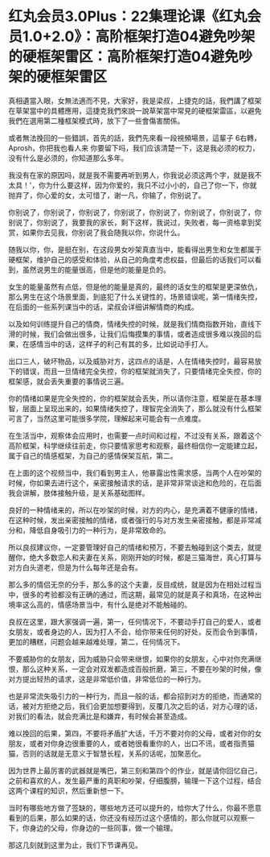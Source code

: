 # 红丸会员3.0Plus：22集理论课《红丸会员1.0+2.0》：高阶框架打造04避免吵架的硬框架雷区：高阶框架打造04避免吵架的硬框架雷区

真相遺當入眼，女無法適而不見，大家好，我是梁叔，上捷克的話，我們講了框架在草架當中的具體應用，這捷克我們來說一說草架當中常見的硬框架雷區，以避免我們在選用第二種框架模式時，放下了一些會傷害關係。

或者無法挽回的一些錯誤，首先的話，我們先來看一段視頻場景，這輩子 6右轉，Aprosh，你把我也看人来 你要留下吗，我们应该清楚一下，这是我必须的权力，没有什么是必须的，你知道那么多年。

我没有在家的原因吗，就是我不需要再听到男人，你我说必须这两个字，就是我不太具！'，你为什么要这样，因为你爱的，我只不过小小的，自己了你一下，你就抛弃了，你心爱的女，太可惜了，谢一凡，你输了，你别说了。

你别说了，你别说了，你别说了，你别说了，你别说了，你别说了，你别说了，你别说了，你别说了，我要我的家长，剩下这样，我说过，失败者，每一资格拿到奖赏，如果你去见我，你别说了我会随我以你，你说什么。

随我以你，你，是挺在别，在这段男女吵架真直当中，能看得出男生和女生都属于硬框架，维护自己的感受和体验，从自己的角度考虑权益，但最后的话我们可以看到，虽然说男生的能量很高，但是他的能量是负的。

女生的能量虽然有点低，但是他的能量是真的，最终的话女生的框架是更深依仇，那么男生在这个场景里面，到底犯了什么关键性的，场景错误呢，第一情绪失控，在后面的一些系列课当中的话，梁叔会详细讲解情商的构成。

以及如何训练提升自己的情商，情绪失控的时候，就是我们情商指数开始，直线下滑的时候，我们会做出很多，让我们后悔摸集的事情，或者造成很多难以挽回的后果，在感情当中的话，这样子的利己有其的多，比如说动手打人。

出口三人，破坏物品，以及威胁对方，这四点的话是，人在情绪失控时，最容易放下的错误，而且一旦情绪完全失控，你的框架就消失了，只要情绪完全失控，你的框架感，就会丢失重要的事情说三遍。

你的情绪如果是完全失控的，你的框架就会丢失，所以请你注意，框架是在基本理智，层面上呈现出来的，如果情绪失控了，理智完全消失了，那么就没有什么框架可言了，当然这里可能很多学院，理解起来可能会有一点难度。

在生活当中，观察体会应用时，也需要一点时间和过程，不过没有关系，跟着这个高阶框架，科学继续往前走，你只要情家思考和观察，最终相信你一定能建立起，属于自己的情感框架，为自己的感情保架互航，第二。

在上面的这个视频当中，我们看到男主人，他暴露出性需求感，当两个人在吵架的时候，你如果去进行这个，亲密接触请求的话，是非常非常谈途和危险的，在后面我会讲解，肢体接触升级，是关系基础图样。

良好的一种情绪来的，所以在吵架的时候，对方的内心，是充满着不健康的情绪，在这种时候，发出亲密接触的情绪，或者强行的与对方发生亲密接触，都是非常减分和，降低自身吸引力的一种行为，是非常致命的。

所以良叔建议你，一定要管理好自己的情绪和预万，不要去触碰到这个类去，就提醒你，绝大多数恋人和夫妻在关系，刚刚开始的时候，都是三猫海世，真心打算与对方白头道老，但是为什么每年还是会有。

那么多的情侣无奈的分手，那么多的这个夫妻，反目成统，就是因为在相处过程当中，很多的考验都没有正确的通过，而这期，最常见的就是真子和真场，在这种出境率这么高的，情感场景当中，有什么是绝对不能触碰的。

良叔在这里，跟大家强调一遍，第一，任何情况下，不要动手打自己的爱人，或者女朋友，或者身边的人，因为打人不会，给你带来任何的好处，反而会令到事情，更加的糟糕，问题会越来越难处理，第二，任何情况下。

不要威胁你的女朋友，因为威胁只会带来继恨，如果你的女朋友，心中对你充满继恨，那么这种关系，一定会对双发都造成百般折磨，第三，不要在吵架的时候，像对方提出轻热的请求，这是非常低价值，非常低位的一种行为。

也是非常流失吸引力的一种行为，而且一般的话，都会招到对方的拒绝，而通常的话，被对方拒绝之后，我们会更加想要得到，反覆几次之后的话，对方心理的话，对我们的看法，就会充满比是和嫌弃，有时候会甚至造成。

难以挽回的后果，第四，不要将矛盾扩大话，千万不要对你的父母，或者对你的女朋友，或者对你身边很重要的人，或者她很看重你的人，出口不讯，或者指责猫猫，否则的话就是无意义于智慧长程，关系的话呢，加聚恶化。

因为世界上最厉害的武器就是嘴巴，第三刻和第四个的作业，就是请你回忆自己，之前和喜欢的人，发生最严重的真职和吵架，仔细腹膀，输理一下这个过程，结合这两个课程的知识，然后重新想一下。

当时有哪些地方做了签缺的，哪些地方还可以提升的，给你大了什么，你最不愿意看到的后果，那么如果的话，你还没有经历过这个感情的，那么你就可以观察一下，你身边的父母，你身边的一些同事，做一个输理。

那这几刻就到这里为止，我们下节课再见。